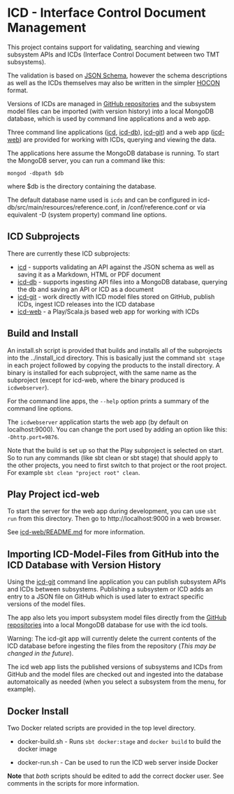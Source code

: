 ICD - Interface Control Document Management
===========================================

This project contains support for validating, 
searching and viewing subsystem APIs and ICDs (Interface Control Document between two TMT subsystems).

The validation is based on [JSON Schema](http://json-schema.org/),
however the schema descriptions as well as the ICDs themselves may also be written in
the simpler [HOCON](https://github.com/typesafehub/config/blob/master/HOCON.md) format.

Versions of ICDs are managed in [GitHub repositories](https://github.com/tmt-icd/ICD-Model-Files.git) and 
the subsystem model files can be imported (with version history) into a local MongoDB database, which is used
by command line applications and a web app.
 
Three command line applications ([icd](icd), [icd-db](icd-db)), [icd-git](icd-git)) and a web app ([icd-web](icd-web)) 
are provided for working with ICDs, querying and viewing the data.

The applications here assume the MongoDB database is running. 
To start the MongoDB server, you can run a command like this:

    mongod -dbpath $db
    
where $db is the directory containing the database.

The default database name used is `icds` and can be configured in icd-db/src/main/resources/reference.conf,
in <installDir>/conf/reference.conf or via equivalent -D (system property) command line options.


ICD Subprojects
---------------

There are currently these ICD subprojects:

* [icd](icd) - supports validating an API against the JSON schema as well as saving it as a Markdown, HTML or PDF document
* [icd-db](icd-db) - supports ingesting API files into a MongoDB database, querying the db and saving an API or ICD as a document
* [icd-git](icd-git) - work directly with ICD model files stored on GitHub, publish ICDs, ingest ICD releases into the ICD database
* [icd-web](icd-web) - a Play/Scala.js based web app for working with ICDs

Build and Install
-----------------

An install.sh script is provided that builds and installs all of the subprojects into the ../install_icd directory.
This is basically just the command `sbt stage` in each project followed by copying the products to the
install directory. A binary is installed for each subproject, with the same name as the subproject
(except for icd-web, where the binary produced is `icdwebserver`).

For the command line apps, the `--help` option prints a summary of the command line options.

The `icdwebserver` application starts the web app (by default on localhost:9000).
You can change the port used by adding an option like this: `-Dhttp.port=9876`.

Note that the build is set up so that the Play subproject is selected on start.
So to run any commands (like sbt clean or sbt stage) that should apply to the other projects,
you need to first switch to that project or the root project. For example `sbt clean "project root" clean`. 

Play Project icd-web
--------------------

To start the server for the web app during development, you can use `sbt run` from this directory.
Then go to http://localhost:9000 in a web browser.

See [icd-web/README.md](icd-web/README.md) for more information.

Importing ICD-Model-Files from GitHub into the ICD Database with Version History
--------------------------------------------------------------------------------

Using the [icd-git](icd-git) command line application you can publish subsystem APIs and ICDs between subsystems.
Publishing a subsystem or ICD adds an entry to a JSON file on GitHub which is used later to extract specific 
versions of the model files.

The app also lets you import subsystem model files directly from the
[GitHub repositories](https://github.com/tmt-icd/ICD-Model-Files)  into a local MongoDB database
for use with the icd tools. 

Warning: The icd-git app will currently delete the current contents of the ICD database before
ingesting the files from the repository (*This may be changed in the future*).

The icd web app lists the published versions of subsystems and ICDs from GitHub and the model
files are checked out and ingested into the database automatoically as needed (when you select a subsystem 
from the menu, for example).

Docker Install
--------------

Two Docker related scripts are provided in the top level directory.

* docker-build.sh - Runs `sbt docker:stage` and `docker build` to build the docker image

* docker-run.sh - Can be used to run the ICD web server inside Docker

__Note__ that *both* scripts should be edited to add the correct docker user.
See comments in the scripts for more information.




